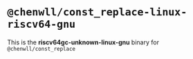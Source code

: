 # `@chenwll/const_replace-linux-riscv64-gnu`

This is the **riscv64gc-unknown-linux-gnu** binary for `@chenwll/const_replace`
